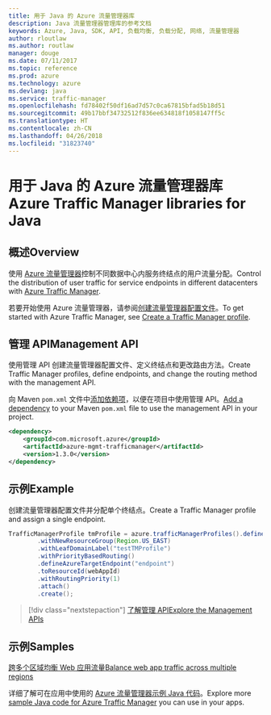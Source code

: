 ```yaml
---
title: 用于 Java 的 Azure 流量管理器库
description: Java 流量管理器管理库的参考文档
keywords: Azure, Java, SDK, API, 负载均衡, 负载分配, 网络, 流量管理器
author: rloutlaw
ms.author: routlaw
manager: douge
ms.date: 07/11/2017
ms.topic: reference
ms.prod: azure
ms.technology: azure
ms.devlang: java
ms.service: traffic-manager
ms.openlocfilehash: fd78402f50df16ad7d57c0ca67815bfad5b18d51
ms.sourcegitcommit: 49b17bbf34732512f836ee634818f1058147ff5c
ms.translationtype: HT
ms.contentlocale: zh-CN
ms.lasthandoff: 04/26/2018
ms.locfileid: "31823740"
---
```

# <a name="azure-traffic-manager-libraries-for-java"></a><span data-ttu-id="e6f3e-104">用于 Java 的 Azure 流量管理器库</span><span class="sxs-lookup"><span data-stu-id="e6f3e-104">Azure Traffic Manager libraries for Java</span></span>

## <a name="overview"></a><span data-ttu-id="e6f3e-105">概述</span><span class="sxs-lookup"><span data-stu-id="e6f3e-105">Overview</span></span>

<span data-ttu-id="e6f3e-106">使用 [Azure 流量管理器](/azure/traffic-manager/traffic-manager-overview)控制不同数据中心内服务终结点的用户流量分配。</span><span class="sxs-lookup"><span data-stu-id="e6f3e-106">Control the distribution of user traffic for service endpoints in different datacenters with [Azure Traffic Manager](/azure/traffic-manager/traffic-manager-overview).</span></span>

<span data-ttu-id="e6f3e-107">若要开始使用 Azure 流量管理器，请参阅[创建流量管理器配置文件](/azure/traffic-manager/traffic-manager-create-profile)。</span><span class="sxs-lookup"><span data-stu-id="e6f3e-107">To get started with Azure Traffic Manager, see [Create a Traffic Manager profile](/azure/traffic-manager/traffic-manager-create-profile).</span></span>

## <a name="management-api"></a><span data-ttu-id="e6f3e-108">管理 API</span><span class="sxs-lookup"><span data-stu-id="e6f3e-108">Management API</span></span>

<span data-ttu-id="e6f3e-109">使用管理 API 创建流量管理器配置文件、定义终结点和更改路由方法。</span><span class="sxs-lookup"><span data-stu-id="e6f3e-109">Create Traffic Manager profiles, define endpoints, and change the routing method with the management API.</span></span> 

<span data-ttu-id="e6f3e-110">向 Maven `pom.xml` 文件中[添加依赖项](https://maven.apache.org/guides/getting-started/index.html#How_do_I_use_external_dependencies)，以便在项目中使用管理 API。</span><span class="sxs-lookup"><span data-stu-id="e6f3e-110">[Add a dependency](https://maven.apache.org/guides/getting-started/index.html#How_do_I_use_external_dependencies) to your Maven `pom.xml` file to use the management API in your project.</span></span>  

```XML
<dependency>
    <groupId>com.microsoft.azure</groupId>
    <artifactId>azure-mgmt-trafficmanager</artifactId>
    <version>1.3.0</version>
</dependency>
```   

## <a name="example"></a><span data-ttu-id="e6f3e-111">示例</span><span class="sxs-lookup"><span data-stu-id="e6f3e-111">Example</span></span>

<span data-ttu-id="e6f3e-112">创建流量管理器配置文件并分配单个终结点。</span><span class="sxs-lookup"><span data-stu-id="e6f3e-112">Create a Traffic Manager profile and assign a single endpoint.</span></span>

```java
TrafficManagerProfile tmProfile = azure.trafficManagerProfiles().define("testTMProfile")
        .withNewResourceGroup(Region.US_EAST)
        .withLeafDomainLabel("testTMProfile")
        .withPriorityBasedRouting()
        .defineAzureTargetEndpoint("endpoint")
        .toResourceId(webAppId)
        .withRoutingPriority(1)
        .attach()
        .create();
```

> [!div class="nextstepaction"]
> [<span data-ttu-id="e6f3e-113">了解管理 API</span><span class="sxs-lookup"><span data-stu-id="e6f3e-113">Explore the Management APIs</span></span>](/java/api/overview/azure/trafficmanager/management)

## <a name="samples"></a><span data-ttu-id="e6f3e-114">示例</span><span class="sxs-lookup"><span data-stu-id="e6f3e-114">Samples</span></span>

[<span data-ttu-id="e6f3e-115">跨多个区域均衡 Web 应用流量</span><span class="sxs-lookup"><span data-stu-id="e6f3e-115">Balance web app traffic across multiple regions</span></span>](https://github.com/Azure-Samples/traffic-manager-java-manage-profiles)

<span data-ttu-id="e6f3e-116">详细了解可在应用中使用的 [Azure 流量管理器示例 Java 代码](https://azure.microsoft.com/resources/samples/?platform=java&term=traffic)。</span><span class="sxs-lookup"><span data-stu-id="e6f3e-116">Explore more [sample Java code for Azure Traffic Manager](https://azure.microsoft.com/resources/samples/?platform=java&term=traffic) you can use in your apps.</span></span>
